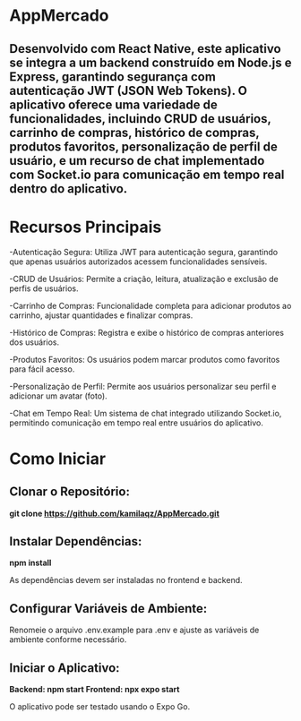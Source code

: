 # AppMercado
 Desenvolvido com React Native, este aplicativo se integra a um backend construído em Node.js e Express, garantindo segurança com autenticação JWT (JSON Web Tokens). O aplicativo oferece uma variedade de funcionalidades, incluindo CRUD de usuários, carrinho de compras, histórico de compras, produtos favoritos, personalização de perfil de usuário, e um recurso de chat implementado com Socket.io para comunicação em tempo real dentro do aplicativo.
---

# Recursos Principais
-Autenticação Segura: Utiliza JWT para autenticação segura, garantindo que apenas usuários autorizados acessem funcionalidades sensíveis.

-CRUD de Usuários: Permite a criação, leitura, atualização e exclusão de perfis de usuários.

-Carrinho de Compras: Funcionalidade completa para adicionar produtos ao carrinho, ajustar quantidades e finalizar compras.

-Histórico de Compras: Registra e exibe o histórico de compras anteriores dos usuários.

-Produtos Favoritos: Os usuários podem marcar produtos como favoritos para fácil acesso.

-Personalização de Perfil: Permite aos usuários personalizar seu perfil e adicionar um avatar (foto).

-Chat em Tempo Real: Um sistema de chat integrado utilizando Socket.io, permitindo comunicação em tempo real entre usuários do aplicativo.

# Como Iniciar
## Clonar o Repositório:
**git clone https://github.com/kamilaqz/AppMercado.git**

## Instalar Dependências:
**npm install**

As dependências devem ser instaladas no frontend e backend.

## Configurar Variáveis de Ambiente:
Renomeie o arquivo .env.example para .env e ajuste as variáveis de ambiente conforme necessário.

## Iniciar o Aplicativo:
**Backend: npm start
Frontend: npx expo start**

O aplicativo pode ser testado usando o Expo Go.
